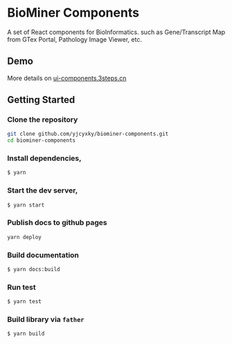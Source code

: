 # BioMiner Components

A set of React components for BioInformatics. such as Gene/Transcript Map from GTex Portal, Pathology Image Viewer, etc.

## Demo

More details on [ui-components.3steps.cn](https://ui-components.3steps.cn)

## Getting Started

### Clone the repository

```bash
git clone github.com/yjcyxky/biominer-components.git
cd biominer-components
```

### Install dependencies,

```bash
$ yarn
```

### Start the dev server,

```bash
$ yarn start
```

### Publish docs to github pages

```bash
yarn deploy
```

### Build documentation

```bash
$ yarn docs:build
```

### Run test

```bash
$ yarn test
```

### Build library via `father`

```bash
$ yarn build
```
